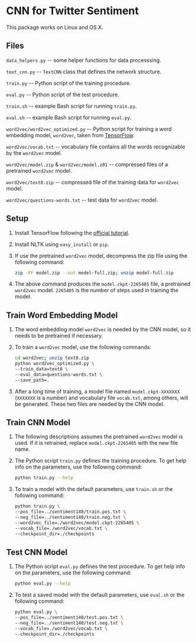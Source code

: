 
# CNN for Twitter Sentiment

This package works on Linux and OS X. 

## Files

`data_helpers.py` -- some helper functions for data processsing.

`text_cnn.py` -- `TextCNN` class that defines the network structure.

`train.py` -- Python script of the training procedure.

`eval.py` -- Python script of the test procedure.

`train.sh` -- example Bash script for running `train.py`.

`eval.sh` -- example Bash script for running `eval.py`.

`word2vec/word2vec_optimized.py` -- Python script for training a word embedding model, `word2vec`, taken from [TensorFlow](https://github.com/tensorflow/tensorflow/blob/master/tensorflow/models/embedding/word2vec_optimized.py).

`word2vec/vocab.txt` -- vocabulary file contains all the words recognizable by the `word2vec` model.

`word2vec/model.zip` & `word2vec/model.z01` -- compressed files of a pretrained `word2vec` model.

`word2vec/text8.zip` -- compressed file of the training data for `word2vec` model.

`word2vec/questions-words.txt` -- test data for `word2vec` model.

## Setup

1. Install TensorFlow following the [official tutorial](https://www.tensorflow.org/versions/master/get_started/os_setup.html).

2. Install NLTK using `easy_install` or `pip`.

3. If use the pretrained `word2vec` model, decompress the zip file using the following command:

   ```bash
   zip -FF model.zip --out model-full.zip; unzip model-full.zip
   ```

4. The above command produces the `model.ckpt-2265405` file, a pretrained `word2vec` model. `2265405` is the number of steps used in training the model. 


## Train Word Embedding Model

1. The word embedding model `word2vec` is needed by the CNN model, so it needs to be pretrained if necessary.

2. To train a `word2vec` model, use the following commands:
   
   ```bash
   cd word2vec; unzip text8.zip
   python word2vec_optimized.py \
   --train_data=text8 \
   --eval_data=questions-words.txt \
   --save_path=.
   ```

3. After a long time of training, a model file named `model.ckpt-XXXXXXX` (`XXXXXXX` is a number) and vocabulary file `vocab.txt`, among others, will be generated. These two files are needed by the CNN model. 

## Train CNN Model

1. The following descriptions assumes the pretrained `word2vec` model is used. If it is retrained, replace `model.ckpt-2265405` with the new file name.

2. The Python script `train.py` defines the training procedure. To get help info on the parameters, use the following command:

   ```bash
   python train.py --help
   ```

3. To train a model with the default parameters, use `train.sh` or the following command:

   ```bash
   python train.py \
   --pos_file=../sentiment140/train.pos.txt \
   --neg_file=../sentiment140/train.neg.txt \
   --word2vec_file=./word2vec/model.ckpt-2265405 \
   --vocab_file=./word2vec/vocab.txt \
   --checkpoint_dir=./checkpoints
   ```

## Test CNN Model

1. The Python script `eval.py` defines the test procedure. To get help info on the parameters, use the following command:

   ```bash
   python eval.py --help
   ```

2. To test a saved model with the default parameters, use `eval.sh` or the following command:

   ```bash
   python eval.py \
   --pos_file=../sentiment140/test.pos.txt \
   --neg_file=../sentiment140/test.neg.txt \
   --vocab_file=./word2vec/vocab.txt \
   --checkpoint_dir=./checkpoints
   ```
